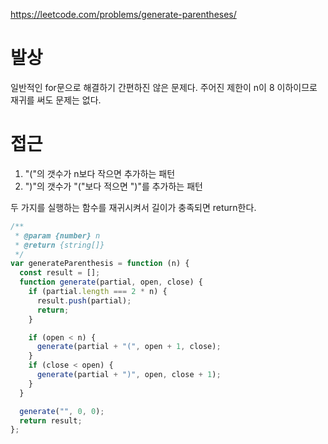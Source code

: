 https://leetcode.com/problems/generate-parentheses/

# 발상

일반적인 for문으로 해결하기 간편하진 않은 문제다. 주어진 제한이 n이 8 이하이므로 재귀를 써도 문제는 없다.

# 접근

1. "("의 갯수가 n보다 작으면 추가하는 패턴
2. ")"의 갯수가 "("보다 적으면 ")"를 추가하는 패턴

두 가지를 실행하는 함수를 재귀시켜서 길이가 충족되면 return한다.

```js
/**
 * @param {number} n
 * @return {string[]}
 */
var generateParenthesis = function (n) {
  const result = [];
  function generate(partial, open, close) {
    if (partial.length === 2 * n) {
      result.push(partial);
      return;
    }

    if (open < n) {
      generate(partial + "(", open + 1, close);
    }
    if (close < open) {
      generate(partial + ")", open, close + 1);
    }
  }

  generate("", 0, 0);
  return result;
};
```
